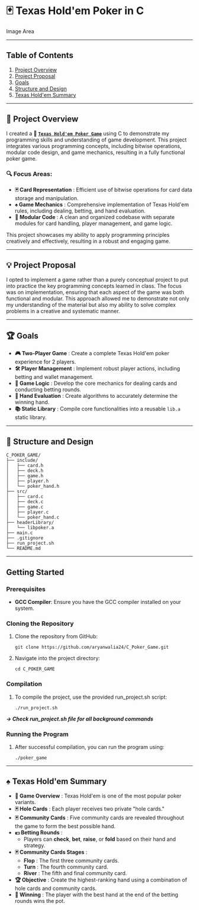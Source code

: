 # 🃏 Texas Hold'em Poker in C

Image Area

---

## Table of Contents

1. [Project Overview](#-project-overview)
2. [Project Proposal](#-project-proposal)
3. [Goals](#-goals)
4. [Structure and Design](#-structure-and-design)
5. [Texas Hold&#39;em Summary](#️-texas-holdem-summary)

---

## 📜 Project Overview

I created a **🎲 [`Texas Hold'em Poker Game`](#-project-overview)** using C to demonstrate my programming skills and understanding of game development. This project integrates various programming concepts, including bitwise operations, modular code design, and game mechanics, resulting in a fully functional poker game.

### 🔍 Focus Areas:

* **🃏 Card Representation** : Efficient use of bitwise operations for card data storage and manipulation.
* **♠️ Game Mechanics** : Comprehensive implementation of Texas Hold'em rules, including dealing, betting, and hand evaluation.
* **🔧 Modular Code** : A clean and organized codebase with separate modules for card handling, player management, and game logic.

This project showcases my ability to apply programming principles creatively and effectively, resulting in a robust and engaging game.

---

## 💡 Project Proposal

I opted to implement a game rather than a purely conceptual project to put into practice the key programming concepts learned in class. The focus was on implementation, ensuring that each aspect of the game was both functional and modular. This approach allowed me to demonstrate not only my understanding of the material but also my ability to solve complex problems in a creative and systematic manner.

---

## 🏆 Goals

* **🎮 Two-Player Game** : Create a complete Texas Hold'em poker experience for 2 players.
* **🛠️ Player Management** : Implement robust player actions, including betting and wallet management.
* **📜 Game Logic** : Develop the core mechanics for dealing cards and conducting betting rounds.
* **🏅 Hand Evaluation** : Create algorithms to accurately determine the winning hand.
* **📚 Static Library** : Compile core functionalities into a reusable `lib.a` static library.

---

## 📂 Structure and Design

```
C_POKER_GAME/
├── include/
│   ├── card.h
│   ├── deck.h
│   ├── game.h
│   ├── player.h
│   └── poker_hand.h
├── src/
│   ├── card.c
│   ├── deck.c
│   ├── game.c
│   ├── player.c
│   └── poker_hand.c
├── headerLibrary/
│   └── libpoker.a
├── main.c
├── .gitignore
├── run_project.sh
└── README.md
```

---

## Getting Started

### Prerequisites

- **GCC Compiler**: Ensure you have the GCC compiler installed on your system.

### Cloning the Repository

1. Clone the repository from GitHub:
    ```
    git clone https://github.com/aryanwalia24/C_Poker_Game.git  
    ```
2. Navigate into the project directory:
    ```
    cd C_POKER_GAME
    ```

### Compilation

1. To compile the project, use the provided run_project.sh script:
    ```
    ./run_project.sh
    ```
 **_-> Check run_project.sh file for all background commands_**
### Running the Program

1. After successful compilation, you can run the program using:
    ``` 
    ./poker_game
    ```
---

## ♠️ Texas Hold'em Summary

* **🎲 Game Overview** : Texas Hold'em is one of the most popular poker variants.
* **🃏 Hole Cards** : Each player receives two private "hole cards."
* **🃏 Community Cards** : Five community cards are revealed throughout the game to form the best possible hand.
* **💵 Betting Rounds** :
  * Players can **check**, **bet**, **raise**, or **fold** based on their hand and strategy.
* **🃏 Community Cards Stages** :
  * **Flop** : The first three community cards.
  * **Turn** : The fourth community card.
  * **River** : The fifth and final community card.
* **🏆 Objective** : Create the highest-ranking hand using a combination of hole cards and community cards.
* **🥇 Winning** : The player with the best hand at the end of the betting rounds wins the pot.
